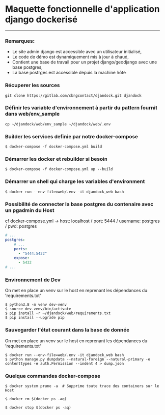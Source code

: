 # Maquette fonctionnelle d'application django dockerisé
---

### Remarques:
- Le site admin django est accessible avec un utilisateur initialisé,
- Le code de démo est dynamiquement mis à jour à chaud,
- Contient une base de travail pour un projet django/geodjango avec une base
postgres,
- La base postrges est accessible depuis la machine hôte

### Récuperer les sources
```shell
git clone https://gitlab.com/cbngcontact/djandock.git djandock
```

### Définir les variable d'environnement à partir du pattern fournit dans web/env_sample
```shell
cp ~/djandock/web/env_sample ~/djandock/web/.env
```

### Builder les services definie par notre docker-compose
```shell
$ docker-compose -f docker-compose.yml build
```

### Démarrer les docker et rebuilder si besoin
```shell
$ docker-compose -f docker-compose.yml up --build
```

### Démarrer un shell qui charge les variables d'environment
```shell
$ docker run --env-file=web/.env -it djandock_web bash
```

### Possibilité de connecter la base postgres du contenaire avec un pgadmin du Host
cf docker-compose.yml -> host: localhost / port: 5444 / username: postgres / pwd: postgres
```yaml
# ...
postgres:
    # ...
    ports:
      - "5444:5432"
    expose:
      - 5432
# ...
```

### Environnement de Dev
On met en place un venv sur le host en reprenant les dépendances du 'requirements.txt'
```shell
$ python3.8 -m venv dev-venv
$ source dev-venv/bin/activate
$ pip install -r ~/djandock/web/requirements.txt
$ pip install --upgrade pip
```

### Sauvegarder l'état courant dans la base de donnée
On met en place un venv sur le host en reprenant les dépendances du 'requirements.txt'
```shell
$ docker run --env-file=web/.env -it djandock_web bash
$ python manage.py dumpdata --natural-foreign --natural-primary -e contenttypes -e auth.Permission --indent 4 > dump.json
```

### Quelque commandes docker-compose
```shell
$ docker system prune -a  # Supprime toute trace des containers sur le Host

$ docker rm $(docker ps -aq)

$ docker stop $(docker ps -aq)
```

